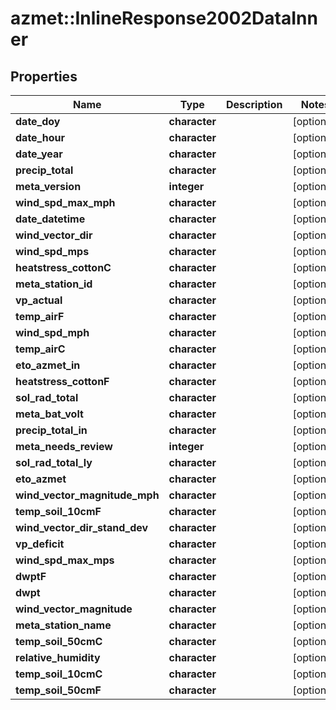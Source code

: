 # azmet::InlineResponse2002DataInner


## Properties
Name | Type | Description | Notes
------------ | ------------- | ------------- | -------------
**date_doy** | **character** |  | [optional] 
**date_hour** | **character** |  | [optional] 
**date_year** | **character** |  | [optional] 
**precip_total** | **character** |  | [optional] 
**meta_version** | **integer** |  | [optional] 
**wind_spd_max_mph** | **character** |  | [optional] 
**date_datetime** | **character** |  | [optional] 
**wind_vector_dir** | **character** |  | [optional] 
**wind_spd_mps** | **character** |  | [optional] 
**heatstress_cottonC** | **character** |  | [optional] 
**meta_station_id** | **character** |  | [optional] 
**vp_actual** | **character** |  | [optional] 
**temp_airF** | **character** |  | [optional] 
**wind_spd_mph** | **character** |  | [optional] 
**temp_airC** | **character** |  | [optional] 
**eto_azmet_in** | **character** |  | [optional] 
**heatstress_cottonF** | **character** |  | [optional] 
**sol_rad_total** | **character** |  | [optional] 
**meta_bat_volt** | **character** |  | [optional] 
**precip_total_in** | **character** |  | [optional] 
**meta_needs_review** | **integer** |  | [optional] 
**sol_rad_total_ly** | **character** |  | [optional] 
**eto_azmet** | **character** |  | [optional] 
**wind_vector_magnitude_mph** | **character** |  | [optional] 
**temp_soil_10cmF** | **character** |  | [optional] 
**wind_vector_dir_stand_dev** | **character** |  | [optional] 
**vp_deficit** | **character** |  | [optional] 
**wind_spd_max_mps** | **character** |  | [optional] 
**dwptF** | **character** |  | [optional] 
**dwpt** | **character** |  | [optional] 
**wind_vector_magnitude** | **character** |  | [optional] 
**meta_station_name** | **character** |  | [optional] 
**temp_soil_50cmC** | **character** |  | [optional] 
**relative_humidity** | **character** |  | [optional] 
**temp_soil_10cmC** | **character** |  | [optional] 
**temp_soil_50cmF** | **character** |  | [optional] 


